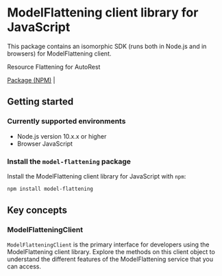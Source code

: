 # ModelFlattening client library for JavaScript

This package contains an isomorphic SDK (runs both in Node.js and in browsers) for ModelFlattening client.

Resource Flattening for AutoRest

[Package (NPM)](https://www.npmjs.com/package/model-flattening) |

## Getting started

### Currently supported environments

- Node.js version 10.x.x or higher
- Browser JavaScript


### Install the `model-flattening` package

Install the ModelFlattening client library for JavaScript with `npm`:

```bash
npm install model-flattening
```


## Key concepts

### ModelFlatteningClient

`ModelFlatteningClient` is the primary interface for developers using the ModelFlattening client library. Explore the methods on this client object to understand the different features of the ModelFlattening service that you can access.

